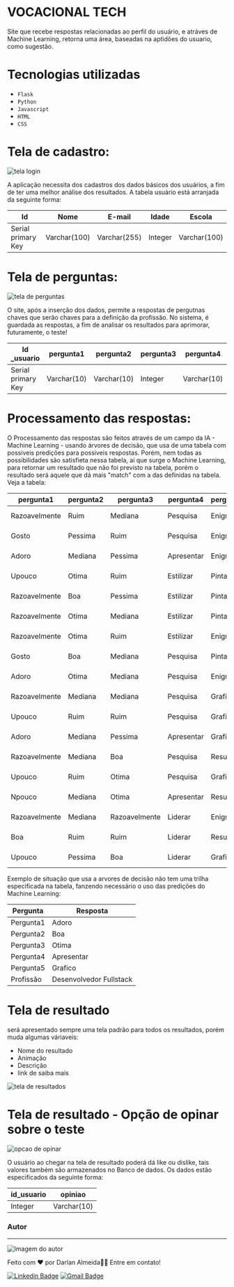 # VOCACIONAL TECH

Site que recebe respostas relacionadas ao perfil do usuário, e atráves de Machine Learning, retorna uma área, baseadas na aptidões do usuario, como sugestão.

# Tecnologias utilizadas
- ``Flask``
- ``Python``
-  ``Javascript``
- ``HTML``
- ``CSS``



# Tela de cadastro:

![tela login](Readme's/tela_login.png)

A aplicação  necessita dos cadastros dos dados básicos dos usuários, a fim de ter uma melhor análise dos resultados. A tabela usuário está arranjada da seguinte forma:

| Id       | Nome     | E-mail       | Idade  | Escola               |
|-------------|----------|--------------|----------|---------------------------|
| Serial primary Key     | Varchar(100)   | Varchar(255)    | Integer| Varchar(100) |


# Tela de perguntas:

![tela de perguntas](Readme's/tela_pergunta.png)

O site, após a inserção dos dados, permite a respostas de pergutnas chaves que serão chaves para a definição da profissão. No sistema, é guardada as respostas, a fim de analisar os resultados para aprimorar, futuramente, o teste!

| Id _usuario      | pergunta1     | pergunta2     | pergunta3  | pergunta4 | pergunta5 | profissao |
|-------------|----------|--------------|-------------|----------|---------------------------|---------------------------|
| Serial primary Key     | Varchar(10)   | Varchar(10)    | Integer| Varchar(10) | Varchar(10) | Varchar(10)|


# Processamento das respostas:

O Processamento das respostas são feitos através de um campo da IA - Machine Learning - usando árvores de decisão, que usa de uma tabela com possiveis predições para possiveis respostas. Porém, nem todas as possibilidades são satisfieta nessa tabela, aí que surge o Machine Learning, para retornar um resultado que não foi previsto na tabela, porém o resultado será aquele que dá mais "match" com a das definidas na tabela. Veja a tabela:

| pergunta1     | pergunta2 | pergunta3 | pergunta4     | pergunta5     | profissao                |
|---------------|-----------|-----------|---------------|---------------|--------------------------|
| Razoavelmente | Ruim      | Mediana   | Pesquisa      | Enigma        | Desenvolvedor Back-end  |
| Gosto         | Pessima   | Ruim      | Pesquisa      | Enigma        | Desenvolvedor Back-end  |
| Adoro         | Mediana   | Pessima   | Apresentar    | Enigma        | Desenvolvedor Back-end  |
| Upouco        | Otima     | Ruim      | Estilizar     | Pintar        | Desenvolvedor Front-end |
| Razoavelmente | Boa       | Pessima   | Estilizar     | Pintar        | Desenvolvedor Front-end |
| Razoavelmente | Otima     | Mediana   | Estilizar     | Pintar        | Desenvolvedor Front-end |
| Razoavelmente | Otima     | Ruim      | Estilizar     | Enigma        | Desenvolvedor Fullstack |
| Gosto         | Boa       | Mediana   | Pesquisa      | Pintar        | Desenvolvedor Fullstack |
| Adoro         | Otima     | Mediana   | Pesquisa      | Enigma        | Desenvolvedor Fullstack |
| Razoavelmente | Mediana   | Mediana   | Pesquisa      | Grafico       | Profissional de Dados   |
| Upouco        | Ruim      | Ruim      | Pesquisa      | Grafico       | Profissional de Dados   |
| Adoro         | Mediana   | Pessima   | Apresentar    | Grafico       | Profissional de Dados   |
| Razoavelmente | Mediana   | Boa       | Pesquisa      | Resumo        | Analista de Sistemas    |
| Upouco        | Ruim      | Otima     | Pesquisa      | Grafico       | Analista de Sistemas    |
| Npouco        | Mediana   | Otima     | Apresentar    | Resumo        | Analista de Sistemas    |
| Razoavelmente | Mediana   | Razoavelmente | Liderar    | Enigma        | Engenheiro de Software  |
| Boa           | Ruim      | Ruim      | Liderar       | Resumo        | Engenheiro de Software  |
| Upouco        | Pessima   | Boa       | Liderar       | Grafico       | Engenheiro de Software  |


Exemplo de situação que usa a arvores de decisão não tem uma trilha especificada na tabela, fanzendo necessário o uso das predições do Machine Learning:


| Pergunta     | Resposta           |
|--------------|--------------------|
| Pergunta1    | Adoro              |
| Pergunta2    | Boa                |
| Pergunta3    | Otima              |
| Pergunta4    | Apresentar         |
| Pergunta5    | Grafico            |
| Profissão    | Desenvolvedor Fullstack  |

 # Tela de  resultado

 será apresentado sempre uma tela padrão para todos os resultados, porém muda algumas váriaveis:

 - Nome do resultado
 - Animação
 - Descrição
 - link de saiba mais



 ![tela de resultados](Readme's/tela_resultado.png)


 # Tela de  resultado - Opção de opinar sobre o teste

 ![opcao de opinar](Readme's/tela_opiniao.png)


O usuário ao chegar na tela de resultado poderá dá like ou dislike, tais valores também são armazenados no Banco de dados. Os dados estão especificados da seguinte forma:


| id_usuario     | opiniao           |
|--------------|--------------------|
| Integer    | Varchar(10)              |


 





### Autor
---

![Imagem do autor](readmes/autor.jpeg)





Feito com ❤️ por Darlan Almeida👋🏽 Entre em contato!

[![Linkedin Badge](https://img.shields.io/badge/-Darlan-blue?style=flat-square&logo=Linkedin&logoColor=white&link=https://www.linkedin.com/in/darlan-almeida/)](https://www.linkedin.com/in/darlan-almeida-92251a232/) 
[![Gmail Badge](https://img.shields.io/badge/-adarlan748@gmail.com-c14438?style=flat-square&logo=Gmail&logoColor=white&link=mailto:adarlan748@gmail.com)](mailto:adarlan748@gmail.com)

